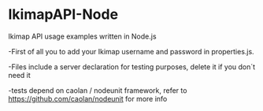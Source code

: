 IkimapAPI-Node
==============

Ikimap API usage examples written in Node.js

-First of all you to add your Ikimap username and password in properties.js.

-Files include a server declaration for testing purposes, delete it if you don´t need it

-tests depend on caolan / nodeunit framework, refer to https://github.com/caolan/nodeunit for more info
